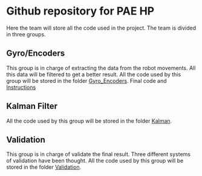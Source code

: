 
Github repository for PAE HP
============================

Here the team will store all the code used in the project. The team is divided in three groups.


Gyro/Encoders
-------------

This group is in charge of extracting the data from the robot movements. All this data will be filtered to get a better result. All the code used by this group will be stored in the folder [Gyro_Encoders](https://github.com/LucasTakanori/PAE-HP/tree/main/Gyro_Encoders).
Final code and [Instructions](https://github.com/LucasTakanori/PAE-HP/tree/main/Gyro_Encoders/Arduino_encoders_gyro/ )

Kalman Filter
-------------

All the code used by this group will be stored in the folder [Kalman](https://github.com/LucasTakanori/PAE-HP/tree/main/Kalman).


Validation
----------

This group is in charge of validate the final result. Three different systems of validation have been thought. All the code used by this group will be stored in the folder [Validation](https://github.com/LucasTakanori/PAE-HP/tree/main/Validation).
